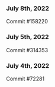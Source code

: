 ### July 8th, 2022

Commit #158220

### July 5th, 2022

Commit #314353


### July 4th, 2022

Commit #72281

